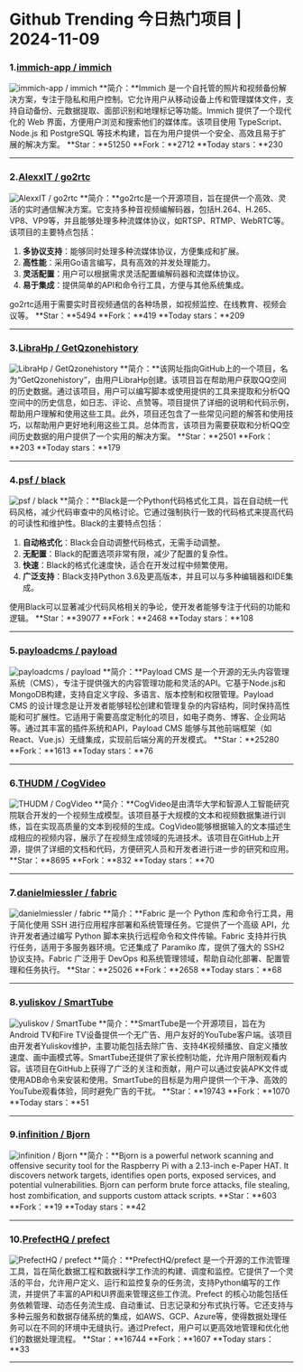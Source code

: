 # Github Trending 今日热门项目 | 2024-11-09
### 1.[immich-app / immich](https://github.com/immich-app/immich)

![immich-app / immich](https://repository-images.githubusercontent.com/455229168/ebba3238-9ef5-4891-ad58-a3b0223b12bd)
**简介：**Immich 是一个自托管的照片和视频备份解决方案，专注于隐私和用户控制。它允许用户从移动设备上传和管理媒体文件，支持自动备份、元数据提取、面部识别和地理标记等功能。Immich 提供了一个现代化的 Web 界面，方便用户浏览和搜索他们的媒体库。该项目使用 TypeScript、Node.js 和 PostgreSQL 等技术构建，旨在为用户提供一个安全、高效且易于扩展的解决方案。
**Star：**51250
**Fork：**2712
**Today stars：**230

---

### 2.[AlexxIT / go2rtc](https://github.com/AlexxIT/go2rtc)

![AlexxIT / go2rtc](https://repository-images.githubusercontent.com/526081371/c49bde42-af73-45f6-aada-1923c4db8619)
**简介：**go2rtc是一个开源项目，旨在提供一个高效、灵活的实时通信解决方案。它支持多种音视频编解码器，包括H.264、H.265、VP8、VP9等，并且能够处理多种流媒体协议，如RTSP、RTMP、WebRTC等。该项目的主要特点包括：

1. **多协议支持**：能够同时处理多种流媒体协议，方便集成和扩展。
2. **高性能**：采用Go语言编写，具有高效的并发处理能力。
3. **灵活配置**：用户可以根据需求灵活配置编解码器和流媒体协议。
4. **易于集成**：提供简单的API和命令行工具，方便与其他系统集成。

go2rtc适用于需要实时音视频通信的各种场景，如视频监控、在线教育、视频会议等。
**Star：**5494
**Fork：**419
**Today stars：**209

---

### 3.[LibraHp / GetQzonehistory](https://github.com/LibraHp/GetQzonehistory)

![LibraHp / GetQzonehistory](https://opengraph.githubassets.com/2858d7638d7c64c023c4f745129845bfcb49645e10ee719f3e2ba950c2f810c8/LibraHp/GetQzonehistory)
**简介：**该网址指向GitHub上的一个项目，名为“GetQzonehistory”，由用户LibraHp创建。该项目旨在帮助用户获取QQ空间的历史数据。通过该项目，用户可以编写脚本或使用提供的工具来提取和分析QQ空间中的历史信息，如日志、评论、点赞等。项目提供了详细的说明和代码示例，帮助用户理解和使用这些工具。此外，项目还包含了一些常见问题的解答和使用技巧，以帮助用户更好地利用这些工具。总体而言，该项目为需要获取和分析QQ空间历史数据的用户提供了一个实用的解决方案。
**Star：**2501
**Fork：**203
**Today stars：**179

---

### 4.[psf / black](https://github.com/psf/black)

![psf / black](https://repository-images.githubusercontent.com/125266328/48aef880-6cce-11e9-9e3c-3ca0dd3ac138)
**简介：**Black是一个Python代码格式化工具，旨在自动统一代码风格，减少代码审查中的风格讨论。它通过强制执行一致的代码格式来提高代码的可读性和维护性。Black的主要特点包括：

1. **自动格式化**：Black会自动调整代码格式，无需手动调整。
2. **无配置**：Black的配置选项非常有限，减少了配置的复杂性。
3. **快速**：Black的格式化速度快，适合在开发过程中频繁使用。
4. **广泛支持**：Black支持Python 3.6及更高版本，并且可以与多种编辑器和IDE集成。

使用Black可以显著减少代码风格相关的争论，使开发者能够专注于代码的功能和逻辑。
**Star：**39077
**Fork：**2468
**Today stars：**108

---

### 5.[payloadcms / payload](https://github.com/payloadcms/payload)

![payloadcms / payload](https://repository-images.githubusercontent.com/327089870/01936d93-1fb4-415e-8451-1d84dc56d00d)
**简介：**Payload CMS 是一个开源的无头内容管理系统（CMS），专注于提供强大的内容管理功能和灵活的API。它基于Node.js和MongoDB构建，支持自定义字段、多语言、版本控制和权限管理。Payload CMS 的设计理念是让开发者能够轻松创建和管理复杂的内容结构，同时保持高性能和可扩展性。它适用于需要高度定制化的项目，如电子商务、博客、企业网站等。通过其丰富的插件系统和API，Payload CMS 能够与其他前端框架（如React、Vue.js）无缝集成，实现前后端分离的开发模式。
**Star：**25280
**Fork：**1613
**Today stars：**76

---

### 6.[THUDM / CogVideo](https://github.com/THUDM/CogVideo)

![THUDM / CogVideo](https://opengraph.githubassets.com/5e7ee7d99f3ef4139e366aaa38a0775a364f67958f0d5667478654fb2549af38/THUDM/CogVideo)
**简介：**CogVideo是由清华大学和智源人工智能研究院联合开发的一个视频生成模型。该项目基于大规模的文本和视频数据集进行训练，旨在实现高质量的文本到视频的生成。CogVideo能够根据输入的文本描述生成相应的视频内容，展示了在视频生成领域的先进技术。该项目在GitHub上开源，提供了详细的文档和代码，方便研究人员和开发者进行进一步的研究和应用。
**Star：**8695
**Fork：**832
**Today stars：**70

---

### 7.[danielmiessler / fabric](https://github.com/danielmiessler/fabric)

![danielmiessler / fabric](https://repository-images.githubusercontent.com/738733003/5b35460c-2754-4e72-b14f-d8acb8cb7a5c)
**简介：**Fabric 是一个 Python 库和命令行工具，用于简化使用 SSH 进行应用程序部署和系统管理任务。它提供了一个高级 API，允许开发者通过编写 Python 脚本来执行远程命令和文件传输。Fabric 支持并行执行任务，适用于多服务器环境。它还集成了 Paramiko 库，提供了强大的 SSH2 协议支持。Fabric 广泛用于 DevOps 和系统管理领域，帮助自动化部署、配置管理和任务执行。
**Star：**25026
**Fork：**2658
**Today stars：**68

---

### 8.[yuliskov / SmartTube](https://github.com/yuliskov/SmartTube)

![yuliskov / SmartTube](https://opengraph.githubassets.com/e730ee171e3911f2c44cfd94dcdd66a1de5695e1c4fae68a6d674c529f098ea5/yuliskov/SmartTube)
**简介：**SmartTube是一个开源项目，旨在为Android TV和Fire TV设备提供一个无广告、用户友好的YouTube客户端。该项目由开发者Yuliskov维护，主要功能包括去除广告、支持4K视频播放、自定义播放速度、画中画模式等。SmartTube还提供了家长控制功能，允许用户限制观看内容。该项目在GitHub上获得了广泛的关注和贡献，用户可以通过安装APK文件或使用ADB命令来安装和使用。SmartTube的目标是为用户提供一个干净、高效的YouTube观看体验，同时避免广告的干扰。
**Star：**19743
**Fork：**1070
**Today stars：**51

---

### 9.[infinition / Bjorn](https://github.com/infinition/Bjorn)

![infinition / Bjorn](https://repository-images.githubusercontent.com/809326864/0fe34573-8870-470b-a735-f515248200c0)
**简介：**Bjorn is a powerful network scanning and offensive security tool for the Raspberry Pi with a 2.13-inch e-Paper HAT. It discovers network targets, identifies open ports, exposed services, and potential vulnerabilities. Bjorn can perform brute force attacks, file stealing, host zombification, and supports custom attack scripts.
**Star：**603
**Fork：**19
**Today stars：**42

---

### 10.[PrefectHQ / prefect](https://github.com/PrefectHQ/prefect)

![PrefectHQ / prefect](https://opengraph.githubassets.com/8174429860c88255d724533659665dcf78e3d3586ba9a9692b511ba19c959185/PrefectHQ/prefect)
**简介：**PrefectHQ/prefect 是一个开源的工作流管理工具，旨在简化数据工程和数据科学工作流的构建、调度和监控。它提供了一个灵活的平台，允许用户定义、运行和监控复杂的任务流，支持Python编写的工作流，并提供了丰富的API和UI界面来管理这些工作流。Prefect 的核心功能包括任务依赖管理、动态任务流生成、自动重试、日志记录和分布式执行等。它还支持与多种云服务和数据存储系统的集成，如AWS、GCP、Azure等，使得数据处理任务可以在不同的环境中无缝执行。通过Prefect，用户可以更高效地管理和优化他们的数据处理流程。
**Star：**16744
**Fork：**1607
**Today stars：**33

---


